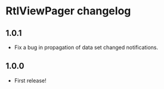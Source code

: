 RtlViewPager changelog
======================

1.0.1
-----
* Fix a bug in propagation of data set changed notifications.

1.0.0
-----
* First release!
